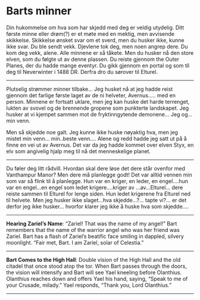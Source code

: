 # Barts minner

Din hukommelse om hva som har skjedd med deg er veldig utydelig. Ditt første minne eller drøm(?) er et møte med en mektig, men avvisende skikkelse. Skikkelse ønsket svar om et sverd, men du husker ikke, kunne ikke svar. Du ble sendt vekk. Djevlene tok deg, men noen angrep dere. Du kom deg vekk, alene. Alle minnene er så tåkete. Men du husker nå den store elven, som du følgte ut av denne plassen. Du reiste gjennom  the Outer Planes, der du hadde mange eventyr. Du gikk gjennom en portal og som til deg til Neverwinter i 1488 DR. Derfra dro du sørover til Elturel.

----

Plutselig strømmer minner tilbake... Jeg husket nå at jeg hadde reist gjennom det farlige første laget av de ni helveter, Avernus..... med en person. Minnene er fortsatt uklare, men jeg kan huske det harde terrenget, lukten av svovel og de brennende gropene som punkterte landskapet. Jeg husker at vi kjempet sammen mot de fryktinngytende demonene... Jeg og... min venn. 

Men så skjedde noe galt. Jeg kunne ikke huske nøyaktig hva, men jeg mistet min venn... min..beste venn.... Alene og redd hadde jeg satt ut på å finne en vei ut av Avernus. Det var da jeg hadde kommet over elven Styx, en elv som angivelig hjalp meg til nå det menneskelige planet.

---

Du føler deg litt rådvill. Hvordan skal dere løse det dere står ovenfor med Vanthampur Manor? Men dere må planlegge godt! Det var alltid vennen min som var så flink til å planlegge. Hun var en kriger, en leder, en engel....hun var en engel...en engel som ledet krigere....kriger av ...av...Elturel... dere reiste sammen til Elturel for lenge siden. Hun ledet krigerene fra Elturel ned til helvete. Men jeg husker ikke slaget...hva skjedde...?... tapte vi?... er det derfor jeg ikke husker... hvorfor klarer jeg ikke å huske hva som skjedde....

----

**Hearing Zariel’s Name**: “Zariel! That was the name of my angel!” Bart remembers that the name of the warrior angel who was her friend was Zariel. Bart has a flash of Zariel’s beatific face smiling in dappled, silvery moonlight. “Fair met, Bart. I am Zariel, solar of Celestia.”

---

**Bart Comes to the High Hall**: Double vision of the High Hall and the old citadel that once stood atop the tor. When Bart passes through the doors, the vision will intensify and Bart will see Yael kneeling before Olanthius. Olanthius reaches down and offers Yael his hand, saying, “Speak to me of your Crusade, milady.” Yael responds, “Thank you, Lord Olanthius.”

---
